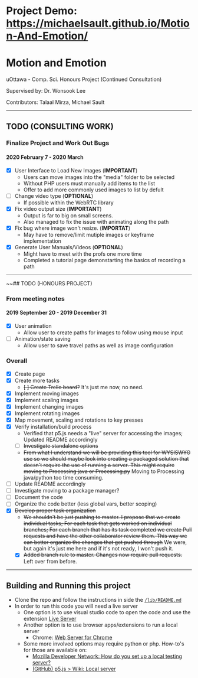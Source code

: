 # Project Demo: https://michaelsault.github.io/Motion-And-Emotion/


# Motion and Emotion
uOttawa - Comp. Sci. Honours Project (Continued Consultation)

Supervised by: Dr. Wonsook Lee

Contributors: Talaal Mirza, Michael Sault

---
## TODO (CONSULTING WORK)

### Finalize Project and Work Out Bugs
#### 2020 February 7 - 2020 March
- [x] User Interface to Load New Images (**IMPORTANT**)
  - Users can move images into the "media" folder to be selected
  - Without PHP users must manually add items to the list
  - Offer to add more commonly used images to list by defult
- [ ] Change video type (**OPTIONAL**)
  - If possible within the WebRTC library
- [x] Fix video output size (**IMPORTANT**)
  - Output is far to big on small screens.
  - Also managed to fix the issue with animating along the path
- [x] Fix bug where image won't resize. (**IMPORTAT**)
  - May have to remove/limit mutiple images or keyframe implementation
- [x] Generate User Manuals/Videos (**OPTIONAL**)
  - Might have to meet with the profs one more time
  - Completed a tutorial page demonstarting the basics of recording a path


---
~~## TODO (HONOURS PROJECT)

### From meeting notes
#### 2019 September 20 - 2019 December 31
- [x] User animation
  - Allow user to create paths for images to follow using mouse input
- [ ] Animation/state saving
  - Allow user to save travel paths as well as image configuration

### Overall
- [x] Create page
- [x] Create more tasks
  - ~~[ ] Create Trello board?~~ It's just me now, no need.
- [x] Implement moving images
- [x] Implement scaling images
- [x] Implement changing images
- [x] Implement rotating images
- [x] Map movement, scaling and rotations to key presses
- [x] Verify installation/build process
  - Verified that p5.js needs a "live" server for accessing the images; Updated README accordingly
  - [ ] ~~Investigate standalone options~~
  - ~~From what I understand we will be providing this tool for WYSISWYG use so we should maybe look into creating a packaged solution that doesn't require the use of running a server. This might require moving to Processing java or Processing.py~~ Moving to Processing java/python too time consuming.
- [ ] Update README accordingly
- [ ] Investigate moving to a package manager?
- [ ] Document the code
- [ ] Organize the code better (less global vars, better scoping)
- [x] ~~Develop proper task organization~~
  - ~~We shouldn't be just pushing to master. I propose that we create individual tasks; For each task that gets worked on individual branches; For each branch that has its task completed we create Pull requests and have the other collaborator review them. This way we can better organize the changes that get pushed through~~ We were, but again it's just me here and if it's not ready, I won't push it.
  - [x] ~~Added branch rule to master. Changes now require pull requests.~~ Left over from before.

---
## Building and Running this project
- Clone the repo and follow the instructions in side the [`/lib/README.md`](/lib/README.md)
- In order to run this code you will need a live server
  - One option is to use visual studio code to open the code and use the extension [Live Server](https://marketplace.visualstudio.com/items?itemName=ritwickdey.LiveServer)
  - Another option is to use browser apps/extensions to run a local server
    - Chrome: [Web Server for Chrome](https://chrome.google.com/webstore/detail/web-server-for-chrome/ofhbbkphhbklhfoeikjpcbhemlocgigb/)
  - Some more involved options may require python or php. How-to's for those are available on:
    - [Mozilla Developer Network: How do you set up a local testing server?](https://developer.mozilla.org/en-US/docs/Learn/Common_questions/set_up_a_local_testing_server)
    - [(GitHub) p5.js > Wiki: Local server](https://github.com/processing/p5.js/wiki/Local-server)
